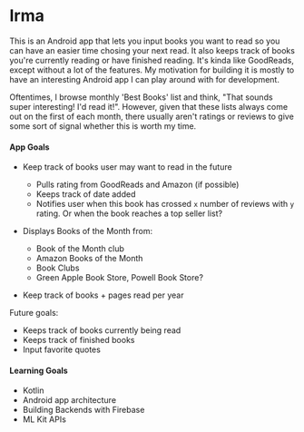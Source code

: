 # Irma 

This is an Android app that lets you input books you want to read so you can have an easier time chosing your next read. It also keeps track of books you're currently reading or have finished reading. It's kinda like GoodReads, except without a lot of the features. My motivation for building it is mostly to have an interesting Android app I can play around with for development.

Oftentimes, I browse monthly 'Best Books' list and think, "That sounds super interesting! I'd read it!". However, given that these lists always come out on the first of each month, there usually aren't ratings or reviews to give some sort of signal whether this is worth my time. 

#### App Goals
- Keep track of books user may want to read in the future
    - Pulls rating from GoodReads and Amazon (if possible)
    - Keeps track of date added
    - Notifies user when this book has crossed `x` number of reviews with `y` rating. Or when the book reaches a top seller list?

- Displays Books of the Month from:
   - Book of the Month club
   - Amazon Books of the Month
   - Book Clubs
   - Green Apple Book Store, Powell Book Store?
   
- Keep track of books + pages read per year
    
Future goals:
- Keeps track of books currently being read
- Keeps track of finished books
- Input favorite quotes

#### Learning Goals

- Kotlin
- Android app architecture
- Building Backends with Firebase
- ML Kit APIs
